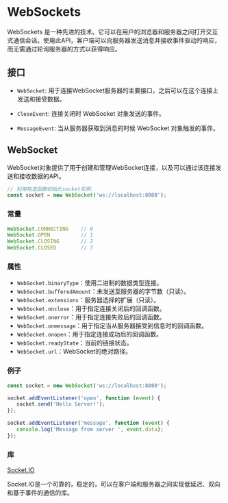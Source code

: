 # WebSockets

WebSockets 是一种先进的技术。它可以在用户的浏览器和服务器之间打开交互式通信会话。使用此API，客户端可以向服务器发送消息并接收事件驱动的响应，而无需通过轮询服务器的方式以获得响应。

## 接口

- `WebSocket`: 用于连接WebSocket服务器的主要接口，之后可以在这个连接上发送和接受数据。
  
- `CloseEvent`: 连接关闭时 WebSocket 对象发送的事件。
  
- `MessageEvent`: 当从服务器获取到消息的时候 WebSocket 对象触发的事件。


## WebSocket

WebSocket对象提供了用于创建和管理WebSocket连接，以及可以通过该连接发送和接收数据的API。

```javascript
// 利用构造函数初始化socket实例.
const socket = new WebSocket('ws://localhost:8080');
```

### 常量

```javascript
WebSocket.CONNECTING    // 0
WebSocket.OPEN          // 1
WebSocket.CLOSING       // 2
WebSocket.CLOSED        // 3
```

### 属性

- `WebSocket.binaryType`：使用二进制的数据类型连接。
- `WebSocket.bufferedAmount`：未发送至服务器的字节数（只读）。
- `WebSocket.extensions`：服务器选择的扩展（只读）。
- `WebSocket.onclose`：用于指定连接关闭后的回调函数。
- `WebSocket.onerror`：用于指定连接失败后的回调函数。
- `WebSocket.onmessage`：用于指定当从服务器接受到信息时的回调函数。
- `WebSocket.onopen`：用于指定连接成功后的回调函数。
- `WebSocket.readyState`：当前的链接状态。
- `WebSocket.url`：WebSocket的绝对路径。

### 例子

 ```javascript
const socket = new WebSocket('ws://localhost:8080');

socket.addEventListener('open', function (event) {
    socket.send('Hello Server!');
});

socket.addEventListener('message', function (event) {
    console.log('Message from server ', event.data);
});
 ```

### 库

[Socket.IO](https://socket.io/)

Socket.IO是一个可靠的，稳定的，可以在客户端和服务器之间实现低延迟、双向和基于事件的通信的库。